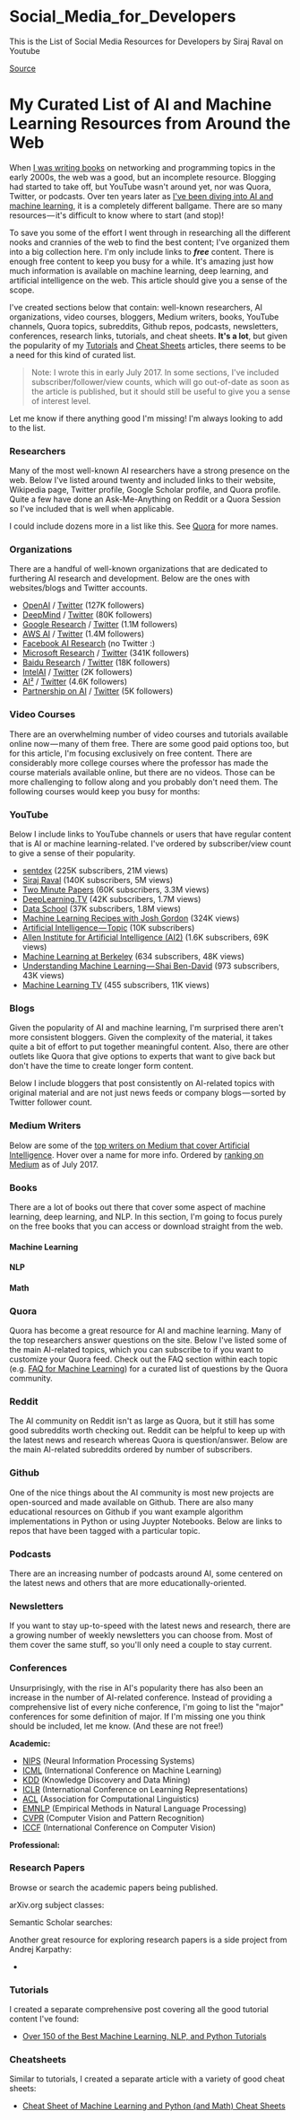 # Social_Media_for_Developers
This is the List of Social Media Resources for Developers by Siraj Raval on Youtube

[Source](https://medium.com/machine-learning-in-practice/my-curated-list-of-ai-and-machine-learning-resources-from-around-the-web-9a97823b8524 "Permalink to My Curated List of AI and Machine Learning Resources from Around the Web")

# My Curated List of AI and Machine Learning Resources from Around the Web

When [I was writing books][1] on networking and programming topics in the early 2000s, the web was a good, but an incomplete resource. Blogging had started to take off, but YouTube wasn't around yet, nor was Quora, Twitter, or podcasts. Over ten years later as [I've been diving into AI and machine learning][2], it is a completely different ballgame. There are so many resources — it's difficult to know where to start (and stop)!

To save you some of the effort I went through in researching all the different nooks and crannies of the web to find the best content; I've organized them into a big collection here. I'm only include links to **_free_** content. There is enough free content to keep you busy for a while. It's amazing just how much information is available on machine learning, deep learning, and artificial intelligence on the web. This article should give you a sense of the scope.

I've created sections below that contain: well-known researchers, AI organizations, video courses, bloggers, Medium writers, books, YouTube channels, Quora topics, subreddits, Github repos, podcasts, newsletters, conferences, research links, tutorials, and cheat sheets. **It's a lot**, but given the popularity of my [Tutorials][3] and [Cheat Sheets][4] articles, there seems to be a need for this kind of curated list.

> Note: I wrote this in early July 2017. In some sections, I've included subscriber/follower/view counts, which will go out-of-date as soon as the article is published, but it should still be useful to give you a sense of interest level.

Let me know if there anything good I'm missing! I'm always looking to add to the list.

### Researchers

Many of the most well-known AI researchers have a strong presence on the web. Below I've listed around twenty and included links to their website, Wikipedia page, Twitter profile, Google Scholar profile, and Quora profile. Quite a few have done an Ask-Me-Anything on Reddit or a Quora Session so I've included that is well when applicable.

I could include dozens more in a list like this. See [Quora][5] for more names.

### Organizations

There are a handful of well-known organizations that are dedicated to furthering AI research and development. Below are the ones with websites/blogs and Twitter accounts.

* [OpenAI][6] / [Twitter][7] (127K followers)
* [DeepMind][8] / [Twitter][9] (80K followers)
* [Google Research][10] / [Twitter][11] (1.1M followers)
* [AWS AI][12] / [Twitter][13] (1.4M followers)
* [Facebook AI Research][14] (no Twitter :)
* [Microsoft Research][15] / [Twitter][16] (341K followers)
* [Baidu Research][17] / [Twitter][18] (18K followers)
* [IntelAI][19] / [Twitter][20] (2K followers)
* [AI²][21] / [Twitter][22] (4.6K followers)
* [Partnership on AI][23] / [Twitter][24] (5K followers)

### Video Courses

There are an overwhelming number of video courses and tutorials available online now — many of them free. There are some good paid options too, but for this article, I'm focusing exclusively on free content. There are considerably more college courses where the professor has made the course materials available online, but there are no videos. Those can be more challenging to follow along and you probably don't need them. The following courses would keep you busy for months:

### YouTube

Below I include links to YouTube channels or users that have regular content that is AI or machine learning-related. I've ordered by subscriber/view count to give a sense of their popularity.

* [sentdex][25] (225K subscribers, 21M views)
* [Siraj Raval][26] (140K subscribers, 5M views)
* [Two Minute Papers][27] (60K subscribers, 3.3M views)
* [DeepLearning.TV][28] (42K subscribers, 1.7M views)
* [Data School][29] (37K subscribers, 1.8M views)
* [Machine Learning Recipes with Josh Gordon][30] (324K views)
* [Artificial Intelligence — Topic][31] (10K subscribers)
* [Allen Institute for Artificial Intelligence (AI2)][32] (1.6K subscribers, 69K views)
* [Machine Learning at Berkeley][33] (634 subscribers, 48K views)
* [Understanding Machine Learning — Shai Ben-David][34] (973 subscribers, 43K views)
* [Machine Learning TV][35] (455 subscribers, 11K views)

### Blogs

Given the popularity of AI and machine learning, I'm surprised there aren't more consistent bloggers. Given the complexity of the material, it takes quite a bit of effort to put together meaningful content. Also, there are other outlets like Quora that give options to experts that want to give back but don't have the time to create longer form content.

Below I include bloggers that post consistently on AI-related topics with original material and are not just news feeds or company blogs — sorted by Twitter follower count.

### Medium Writers

Below are some of the [top writers on Medium that cover Artificial Intelligence][36]. Hover over a name for more info. Ordered by [ranking on Medium][36] as of July 2017.

### Books

There are a lot of books out there that cover some aspect of machine learning, deep learning, and NLP. In this section, I'm going to focus purely on the free books that you can access or download straight from the web.

#### Machine Learning

#### NLP

#### **Math**

### Quora

Quora has become a great resource for AI and machine learning. Many of the top researchers answer questions on the site. Below I've listed some of the main AI-related topics, which you can subscribe to if you want to customize your Quora feed. Check out the FAQ section within each topic (e.g. [FAQ for Machine Learning][37]) for a curated list of questions by the Quora community.

### Reddit

The AI community on Reddit isn't as large as Quora, but it still has some good subreddits worth checking out. Reddit can be helpful to keep up with the latest news and research whereas Quora is question/answer. Below are the main AI-related subreddits ordered by number of subscribers.

### Github

One of the nice things about the AI community is most new projects are open-sourced and made available on Github. There are also many educational resources on Github if you want example algorithm implementations in Python or using Juypter Notebooks. Below are links to repos that have been tagged with a particular topic.

### Podcasts

There are an increasing number of podcasts around AI, some centered on the latest news and others that are more educationally-oriented.

### Newsletters

If you want to stay up-to-speed with the latest news and research, there are a growing number of weekly newsletters you can choose from. Most of them cover the same stuff, so you'll only need a couple to stay current.

### Conferences

Unsurprisingly, with the rise in AI's popularity there has also been an increase in the number of AI-related conference. Instead of providing a comprehensive list of every niche conference, I'm going to list the "major" conferences for some definition of major. If I'm missing one you think should be included, let me know. (And these are not free!)

**Academic:**

* [NIPS][38] (Neural Information Processing Systems)
* [ICML][39] (International Conference on Machine Learning)
* [KDD][40] (Knowledge Discovery and Data Mining)
* [ICLR][41] (International Conference on Learning Representations)
* [ACL][42] (Association for Computational Linguistics)
* [EMNLP][43] (Empirical Methods in Natural Language Processing)
* [CVPR][44] (Computer Vision and Pattern Recognition)
* [ICCF][45] (International Conference on Computer Vision)

**Professional:**

### Research Papers

Browse or search the academic papers being published.

arXiv.org subject classes:

Semantic Scholar searches:

Another great resource for exploring research papers is a side project from Andrej Karpathy:

* 

### Tutorials

I created a separate comprehensive post covering all the good tutorial content I've found:

* [Over 150 of the Best Machine Learning, NLP, and Python Tutorials][3]

### Cheatsheets

Similar to tutorials, I created a separate article with a variety of good cheat sheets:

* [Cheat Sheet of Machine Learning and Python (and Math) Cheat Sheets][4]

[1]: https://www.amazon.com/Robbie-Allen/e/B001IGV2KC
[2]: https://medium.com/@robbieallen/from-ceo-to-student-2c7ae6c31812
[3]: https://unsupervisedmethods.com/over-150-of-the-best-machine-learning-nlp-and-python-tutorials-ive-found-ffce2939bd78
[4]: https://unsupervisedmethods.com/cheat-sheet-of-machine-learning-and-python-and-math-cheat-sheets-a4afe4e791b6
[5]: https://www.quora.com/Who-are-some-notable-machine-learning-researchers
[6]: https://openai.com/
[7]: https://twitter.com/OpenAI
[8]: https://deepmind.com/
[9]: https://twitter.com/DeepMindAI
[10]: https://research.googleblog.com/
[11]: https://twitter.com/googleresearch
[12]: https://aws.amazon.com/blogs/ai/
[13]: https://twitter.com/awscloud
[14]: https://research.fb.com/category/facebook-ai-research-fair/
[15]: https://www.microsoft.com/en-us/research/
[16]: https://twitter.com/MSFTResearch
[17]: http://research.baidu.com/
[18]: https://twitter.com/baiduresearch?lang=en
[19]: https://software.intel.com/en-us/ai
[20]: https://twitter.com/IntelAI
[21]: http://allenai.org/
[22]: https://twitter.com/allenai_org
[23]: https://www.partnershiponai.org/
[24]: https://twitter.com/partnershipai
[25]: https://www.youtube.com/user/sentdex "sentdex"
[26]: https://www.youtube.com/channel/UCWN3xxRkmTPmbKwht9FuE5A "Siraj Raval"
[27]: https://www.youtube.com/user/keeroyz "Two Minute Papers"
[28]: https://www.youtube.com/channel/UC9OeZkIwhzfv-_Cb7fCikLQ "DeepLearning.TV"
[29]: https://www.youtube.com/user/dataschool "Data School"
[30]: https://www.youtube.com/playlist?list=PLOU2XLYxmsIIuiBfYad6rFYQU_jL2ryal
[31]: https://www.youtube.com/channel/UC9pXDvrYYsHuDkauM2fLllQ "Artificial Intelligence - Topic"
[32]: https://www.youtube.com/channel/UCEqgmyWChwvt6MFGGlmUQCQ "Allen Institute for Artificial Intelligence (AI2)"
[33]: https://www.youtube.com/channel/UCXweTmAk9K-Uo9R6SmfGtjg "Machine Learning at Berkeley"
[34]: https://www.youtube.com/channel/UCR4_akQ1HYMUcDszPQ6jh8Q "Understanding Machine  Learning - Shai Ben-David"
[35]: https://www.youtube.com/channel/UChIaUcs3tho6XhyU6K6KMrw "Machine Learning TV"
[36]: https://medium.com/tag/artificial-intelligence/top-writers
[37]: https://www.quora.com/topic/Machine-Learning/faq
[38]: https://nips.cc/
[39]: https://2017.icml.cc/
[40]: http://www.kdd.org/
[41]: http://www.iclr.cc/
[42]: http://acl2017.org/
[43]: http://emnlp2017.net/
[44]: http://cvpr2017.thecvf.com/
[45]: http://iccv2017.thecvf.com/
